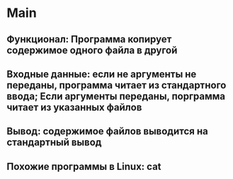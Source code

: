 # Main

## Функционал: Программа копирует содержимое одного файла в другой

## Входные данные: если не аргументы не переданы, программа читает из стандартного ввода; Если аргументы переданы, порграмма читает из указанных файлов

## Вывод: содержимое файлов выводится на стандартный вывод

## Похожие программы в Linux: cat
